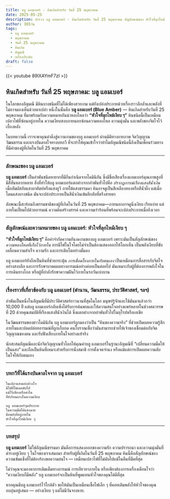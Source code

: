 ```yaml
---
title: บลู แอมเบอร์ - หินเกิดสำหรับ วันที่ 25 พฤษภาคม
date: 2025-05-25
description: สำรวจ บลู แอมเบอร์ - หินเกิดสำหรับ วันที่ 25 พฤษภาคม สัญลักษณ์ของ หัวใจที่ลุกไหม้เงียบ ๆ มาเรียนรู้ความหมายลึกซึ้งของหินพิเศษนี้
author: 365วัน
tags:
  - บลู แอมเบอร์
  - พฤษภาคม
  - วันที่ 25 พฤษภาคม
  - หินเกิด
  - อัญมณี
  - เครื่องประดับ
draft: false
---
```


{{< youtube 89lXAYmF7zI >}}

## หินเกิดสำหรับ วันที่ 25 พฤษภาคม: บลู แอมเบอร์

ในโลกของอัญมณี มีหินบางชนิดที่ไม่ได้เพียงสวยงาม แต่ยังเปล่งประกายด้วยเรื่องราวลึกล้ำและพลังที่ไม่อาจมองเห็นด้วยตาเปล่า หนึ่งในนั้นคือ **บลู แอมเบอร์ (Blue Amber)** — หินเกิดสำหรับวันที่ 25 พฤษภาคม ที่มาพร้อมกับความหมายอันน่าหลงใหลว่า **“หัวใจที่ลุกไหม้เงียบ ๆ”** หินชนิดนี้เป็นเหมือนเปลวไฟที่ซ่อนอยู่ภายใน ความเงียบสงบภายนอกซ่อนความหลงใหล ความมุ่งมั่น และพลังของจิตใจไว้เบื้องหลัง

ในบทความนี้ เราจะพาคุณดำดิ่งสู่ความงามของบลู แอมเบอร์ ผ่านมิติทางกายภาพ จิตวิญญาณ วัฒนธรรม และแรงบันดาลใจทางบทกวี ที่จะทำให้คุณเข้าใจว่าทำไมอัญมณีชนิดนี้ถึงเป็นเพื่อนร่วมทางที่มีค่าของผู้ที่เกิดในวันที่ 25 พฤษภาคม

---

### ลักษณะของ บลู แอมเบอร์

**บลู แอมเบอร์** เป็นอำพันชนิดหายากที่มีถิ่นกำเนิดจากโดมินิกัน ซึ่งมีชื่อเสียงเรื่องแอมเบอร์คุณภาพสูงที่มีสีสันหลากหลาย สิ่งที่ทำให้บลู แอมเบอร์แตกต่างจากอำพันทั่วไปคือ _ปรากฏการณ์เรืองแสงสีน้ำเงิน_ เมื่อสัมผัสกับแสงอาทิตย์หรือแสงยูวี ภายใต้แสงธรรมดา หินอาจดูเป็นสีเหลืองทองหรือสีน้ำผึ้ง แต่เมื่อโดนแสงบางชนิด มันจะเปล่งประกายเป็นสีน้ำเงินเข้มลึกลับที่ตรึงสายตา

ลักษณะนี้สะท้อนถึงธรรมชาติของผู้ที่เกิดในวันที่ 25 พฤษภาคม—ภายนอกอาจดูนิ่งเงียบ เรียบง่าย แต่ภายในเปี่ยมไปด้วยอารมณ์ ความคิดสร้างสรรค์ และความเร่าร้อนที่พร้อมจะเปล่งประกายเมื่อถึงเวลา

---

### สัญลักษณ์และความหมายของ บลู แอมเบอร์: หัวใจที่ลุกไหม้เงียบ ๆ

**“หัวใจที่ลุกไหม้เงียบ ๆ”** คือคำจำกัดความอันงดงามของบลู แอมเบอร์ เพราะมันเป็นสัญลักษณ์ของ _ความหลงใหลที่เก็บไว้ภายใน_ การมีไฟในใจโดยไม่จำเป็นต้องแสดงออกให้โลกเห็น เป็นพลังเงียบที่ขับเคลื่อนความสำเร็จ ความรัก และการเติบโตอย่างมั่นคง

บลู แอมเบอร์ยังถือเป็นหินที่ช่วยกระตุ้น _การเชื่อมโยงภายในกับตนเอง_ เป็นเหมือนการสื่อสารกับจิตใจอย่างสงบลึก และการรักษาบาดแผลทางอารมณ์อย่างค่อยเป็นค่อยไป มันเหมาะกับผู้ที่ต้องการพลังใจในการเดินทางไกล หรือผู้ที่กำลังรักษาความฝันไว้ภายในรอวันเบ่งบาน

---

### เรื่องราวที่เกี่ยวข้องกับ บลู แอมเบอร์ (ตำนาน, วัฒนธรรม, ประวัติศาสตร์, ฯลฯ)

อำพันเป็นหนึ่งในอัญมณีที่มีประวัติศาสตร์ยาวนานที่สุดในโลก มนุษย์รู้จักและใช้มันมาแล้วกว่า 10,000 ปี แต่บลู แอมเบอร์กลับเพิ่งได้รับการค้นพบและให้ความสนใจอย่างแพร่หลายในช่วงศตวรรษที่ 20 ด้วยคุณสมบัติที่เรืองแสงสีน้ำเงินได้ ซึ่งแตกต่างจากอำพันทั่วไปในยุโรปหรือเอเชีย

ในวัฒนธรรมของชาวโดมินิกัน บลู แอมเบอร์ถูกมองว่าเป็น “หินของความจริง” ที่ช่วยเปิดเผยความรู้สึกภายในและปลดปล่อยอารมณ์ที่ถูกเก็บกด คนโบราณเชื่อว่ามันสามารถช่วยให้เจ้าของเชื่อมต่อกับจิตวิญญาณของตน และรับฟังเสียงภายในใจอย่างแท้จริง

นักสะสมอัญมณีและนักจิตวิญญาณทั่วโลกให้คุณค่าบลู แอมเบอร์ในฐานะอัญมณีที่ “เปลี่ยนความมืดให้เป็นแสง” และถือเป็นหินที่เหมาะสำหรับการนั่งสมาธิ การตั้งเจตจำนง หรือแม้แต่การเปิดเผยความลับในใจให้กับตนเอง

---

### บทกวีที่ได้แรงบันดาลใจจาก บลู แอมเบอร์

```
ในเปลวแสงแห่งห้วงใจ
มีไฟที่ไม่เคยดับไป
แม้ไร้เสียงหรือคำใด
ก็ยังร้อนแรงในความเงียบ

บลู แอมเบอร์จุดประกาย
ในความมืดให้แสงฉาย
คือพลังที่อยู่ภายใน
หัวใจที่ลุกไหม้เงียบ ๆ
```

---

### บทสรุป

**บลู แอมเบอร์** ไม่ใช่อัญมณีธรรมดา มันคือการแสดงออกของความรัก ความปรารถนา และความมุ่งมั่นที่ดำรงอยู่เงียบ ๆ ในใจของเราเสมอมา สำหรับผู้ที่เกิดในวันที่ 25 พฤษภาคม หินนี้คือสัญลักษณ์ของความเข้มแข็งที่ไม่ต้องร้องขอความสนใจ — เหมือนเปลวไฟที่ไม่ดับไปแม้ในคืนที่มืดที่สุด

ไม่ว่าคุณจะมองหาการเติมเต็มทางอารมณ์ การเยียวยาภายใน หรือเพียงต้องการเครื่องเตือนใจว่า “ความเงียบก็มีพลัง” บลู แอมเบอร์จะเป็นหินที่พูดแทนหัวใจของคุณได้ดีที่สุด

หากคุณมีบลู แอมเบอร์ไว้ใกล้ตัว ขอให้มันเป็นเหมือนเชื้อไฟเล็ก ๆ ที่คอยเติมพลังให้หัวใจของคุณอบอุ่นอยู่เสมอ — อย่างเงียบ ๆ แต่ไม่มีวันจางหาย.